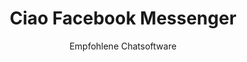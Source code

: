 ---
slug: facebook-messenger
title: Ciao Facebook Messenger
subtitle: Empfohlene Chatsoftware
provider: facebook
order: 
    - signal
    - xmpp
    - quicksy
---
